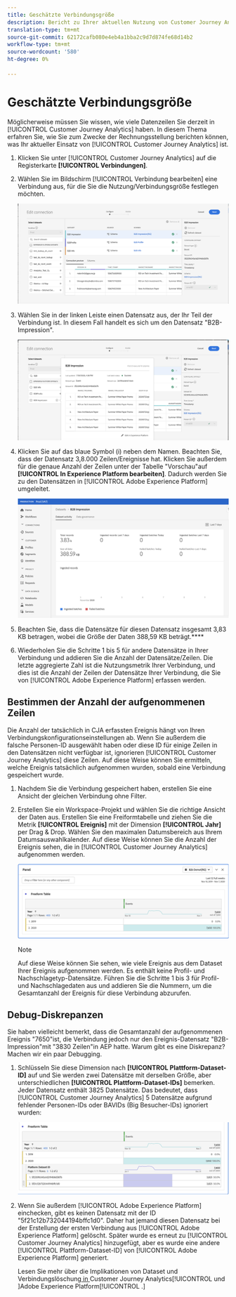 ```yaml
---
title: Geschätzte Verbindungsgröße
description: Bericht zu Ihrer aktuellen Nutzung von Customer Journey Analytics (für Rechnungszwecke)
translation-type: tm+mt
source-git-commit: 62172cafb080e4eb4a1bba2c9d7d874fe68d14b2
workflow-type: tm+mt
source-wordcount: '580'
ht-degree: 0%

---
```



# Geschätzte Verbindungsgröße

Möglicherweise müssen Sie wissen, wie viele Datenzeilen Sie derzeit in [!UICONTROL Customer Journey Analytics] haben. In diesem Thema erfahren Sie, wie Sie zum Zwecke der Rechnungsstellung berichten können, was Ihr aktueller Einsatz von [!UICONTROL Customer Journey Analytics] ist.

1. Klicken Sie unter [!UICONTROL Customer Journey Analytics] auf die Registerkarte **[!UICONTROL Verbindungen]**.
1. Wählen Sie im Bildschirm [!UICONTROL Verbindung bearbeiten] eine Verbindung aus, für die Sie die Nutzung/Verbindungsgröße festlegen möchten.

   ![Verbindung bearbeiten](assets/edit-connection.png)

1. Wählen Sie in der linken Leiste einen Datensatz aus, der Ihr Teil der Verbindung ist. In diesem Fall handelt es sich um den Datensatz &quot;B2B-Impression&quot;.

   ![Datensatz](assets/dataset.png)

1. Klicken Sie auf das blaue Symbol (i) neben dem Namen. Beachten Sie, dass der Datensatz 3,8.000 Zeilen/Ereignisse hat. Klicken Sie außerdem für die genaue Anzahl der Zeilen unter der Tabelle &quot;Vorschau&quot;auf **[!UICONTROL In Experience Platform bearbeiten]**. Dadurch werden Sie zu den Datensätzen in [!UICONTROL Adobe Experience Platform] umgeleitet.

   ![AEP-Dataset-Info](assets/data-size.png)

1. Beachten Sie, dass die Datensätze für diesen Datensatz insgesamt 3,83 KB betragen, wobei die Größe der Daten 388,59 KB beträgt.****

1. Wiederholen Sie die Schritte 1 bis 5 für andere Datensätze in Ihrer Verbindung und addieren Sie die Anzahl der Datensätze/Zeilen. Die letzte aggregierte Zahl ist die Nutzungsmetrik Ihrer Verbindung, und dies ist die Anzahl der Zeilen der Datensätze Ihrer Verbindung, die Sie von [!UICONTROL Adobe Experience Platform] erfassen werden.

## Bestimmen der Anzahl der aufgenommenen Zeilen

Die Anzahl der tatsächlich in CJA erfassten Ereignis hängt von Ihren Verbindungskonfigurationseinstellungen ab. Wenn Sie außerdem die falsche Personen-ID ausgewählt haben oder diese ID für einige Zeilen in den Datensätzen nicht verfügbar ist, ignorieren [!UICONTROL Customer Journey Analytics] diese Zeilen. Auf diese Weise können Sie ermitteln, welche Ereignis tatsächlich aufgenommen wurden, sobald eine Verbindung gespeichert wurde.

1. Nachdem Sie die Verbindung gespeichert haben, erstellen Sie eine Ansicht der gleichen Verbindung ohne Filter.
1. Erstellen Sie ein Workspace-Projekt und wählen Sie die richtige Ansicht der Daten aus. Erstellen Sie eine Freiformtabelle und ziehen Sie die Metrik **[!UICONTROL Ereignis]** mit der Dimension **[!UICONTROL Jahr]** per Drag &amp; Drop. Wählen Sie den maximalen Datumsbereich aus Ihrem Datumsauswahlkalender. Auf diese Weise können Sie die Anzahl der Ereignis sehen, die in [!UICONTROL Customer Journey Analytics] aufgenommen werden.

   ![Workspace-Projekt](assets/event-number.png)

   >[!NOTE]
   >
   >Auf diese Weise können Sie sehen, wie viele Ereignis aus dem Dataset Ihrer Ereignis aufgenommen werden. Es enthält keine Profil- und Nachschlagetyp-Datensätze. Führen Sie die Schritte 1 bis 3 für Profil- und Nachschlagedaten aus und addieren Sie die Nummern, um die Gesamtanzahl der Ereignis für diese Verbindung abzurufen.

## Debug-Diskrepanzen

Sie haben vielleicht bemerkt, dass die Gesamtanzahl der aufgenommenen Ereignis &quot;7650&quot;ist, die Verbindung jedoch nur den Ereignis-Datensatz &quot;B2B-Impression&quot;mit &quot;3830 Zeilen&quot;in AEP hatte. Warum gibt es eine Diskrepanz? Machen wir ein paar Debugging.

1. Schlüsseln Sie diese Dimension nach **[!UICONTROL Plattform-Dataset-ID]** auf und Sie werden zwei Datensätze mit derselben Größe, aber unterschiedlichen **[!UICONTROL Plattform-Dataset-IDs]** bemerken. Jeder Datensatz enthält 3825 Datensätze. Das bedeutet, dass [!UICONTROL Customer Journey Analytics] 5 Datensätze aufgrund fehlender Personen-IDs oder BAVIDs (Big Besucher-IDs) ignoriert wurden:

   ![Aufschlüsselung](assets/data-size2.png)

1. Wenn Sie außerdem [!UICONTROL Adobe Experience Platform] einchecken, gibt es keinen Datensatz mit der ID &quot;5f21c12b732044194bffc1d0&quot;. Daher hat jemand diesen Datensatz bei der Erstellung der ersten Verbindung aus [!UICONTROL Adobe Experience Platform] gelöscht. Später wurde es erneut zu [!UICONTROL Customer Journey Analytics] hinzugefügt, aber es wurde eine andere [!UICONTROL Plattform-Dataset-ID] von [!UICONTROL Adobe Experience Platform] generiert.

   Lesen Sie mehr über die Implikationen von Dataset und Verbindungslöschung[ in ](https://experienceleague.adobe.com/docs/analytics-platform/using/cja-overview/cja-faq.html?lang=en#implications-of-deleting-data-components)Customer Journey Analytics[!UICONTROL  und ]Adobe Experience Platform[!UICONTROL .]